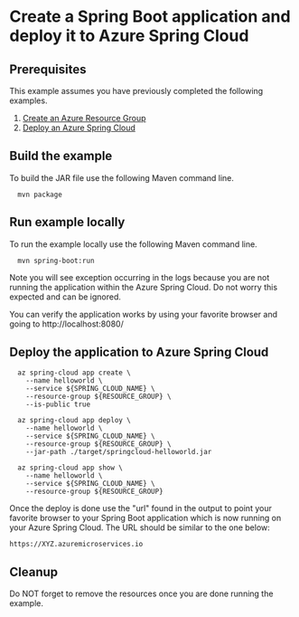 
# Create a Spring Boot application and deploy it to Azure Spring Cloud

## Prerequisites

This example assumes you have previously completed the following examples.

1. [Create an Azure Resource Group](../../group/create/)
1. [Deploy an Azure Spring Cloud](../create/)

## Build the example

To build the JAR file use the following Maven command line.

```shell
  mvn package
```

## Run example locally

To run the example locally use the following Maven command line.

```shell
  mvn spring-boot:run
```

Note you will see exception occurring in the logs because you are not running the
application within the Azure Spring Cloud. Do not worry this expected and can be
ignored.

You can verify the application works by using your favorite browser and going
to http://localhost:8080/

## Deploy the application to Azure Spring Cloud

```shell
  az spring-cloud app create \
    --name helloworld \
    --service ${SPRING_CLOUD_NAME} \
    --resource-group ${RESOURCE_GROUP} \
    --is-public true

  az spring-cloud app deploy \
    --name helloworld \
    --service ${SPRING_CLOUD_NAME} \
    --resource-group ${RESOURCE_GROUP} \
    --jar-path ./target/springcloud-helloworld.jar

  az spring-cloud app show \
    --name helloworld \
    --service ${SPRING_CLOUD_NAME} \
    --resource-group ${RESOURCE_GROUP}
```

Once the deploy is done use the "url" found in the output to point your favorite
browser to your Spring Boot application which is now running on your Azure Spring
Cloud. The URL should be similar to the one below:

```shell
https://XYZ.azuremicroservices.io
```

## Cleanup

Do NOT forget to remove the resources once you are done running the example.
